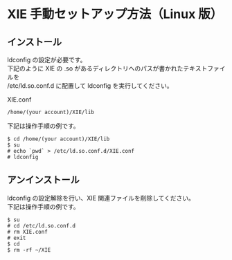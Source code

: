 XIE 手動セットアップ方法（Linux 版）
====

## インストール

ldconfig の設定が必要です。  
下記のように XIE の .so があるディレクトリへのパスが書かれたテキストファイルを  
/etc/ld.so.conf.d に配置して ldconfig を実行してください。

XIE.conf

	/home/(your account)/XIE/lib

下記は操作手順の例です。  

	$ cd /home/(your account)/XIE/lib
	$ su  
	# echo `pwd` > /etc/ld.so.conf.d/XIE.conf  
	# ldconfig  


## アンインストール

ldconfig の設定解除を行い、XIE 関連ファイルを削除してください。  
下記は操作手順の例です。  

	$ su  
	# cd /etc/ld.so.conf.d  
	# rm XIE.conf  
	# exit
	$ cd
	$ rm -rf ~/XIE
